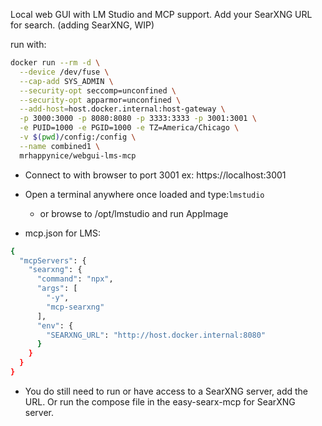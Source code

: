 Local web GUI with LM Studio and MCP support. Add your SearXNG URL for search. (adding SearXNG, WIP)

run with:
```bash
docker run --rm -d \
  --device /dev/fuse \
  --cap-add SYS_ADMIN \
  --security-opt seccomp=unconfined \
  --security-opt apparmor=unconfined \
  --add-host=host.docker.internal:host-gateway \
  -p 3000:3000 -p 8080:8080 -p 3333:3333 -p 3001:3001 \
  -e PUID=1000 -e PGID=1000 -e TZ=America/Chicago \
  -v $(pwd)/config:/config \
  --name combined1 \
  mrhappynice/webgui-lms-mcp

```

- Connect to with browser to port 3001 ex: https://localhost:3001
- Open a terminal anywhere once loaded and type:```lmstudio```
  - or browse to /opt/lmstudio and run AppImage

- mcp.json for LMS:
```bash
{
  "mcpServers": {
    "searxng": {
      "command": "npx",
      "args": [
        "-y",
        "mcp-searxng"
      ],
      "env": {
        "SEARXNG_URL": "http://host.docker.internal:8080"
      }
    }
  }
}
```

- You do still need to run or have access to a SearXNG server, add the URL.  Or run the compose file in the easy-searx-mcp for SearXNG server. 
